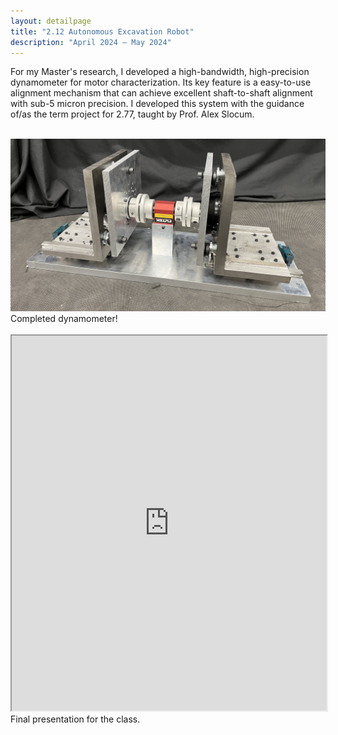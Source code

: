 ```yaml
---
layout: detailpage
title: "2.12 Autonomous Excavation Robot"
description: "April 2024 — May 2024"
---
```


For my Master's research, I developed a high-bandwidth, high-precision dynamometer for motor characterization. Its key feature is a easy-to-use alignment mechanism that can achieve excellent shaft-to-shaft alignment with sub-5 micron precision. I developed this system with the guidance of/as the term project for 2.77, taught by Prof. Alex Slocum.

<br>

<img src="/assets/images/portfolio/dynamometer.jpg" />
<div class="caption">Completed dynamometer!</div>

<br>

<iframe height="600px" width="100%" src="https://www.dropbox.com/scl/fi/a7zj9arf7da7yqotx579q/dynamometer_presentation.pdf?rlkey=tlc8ltziiyzj0qp2r17l7y545&st=t4ikzvfp&raw=1"></iframe>
<div class="caption">Final presentation for the class.</div>